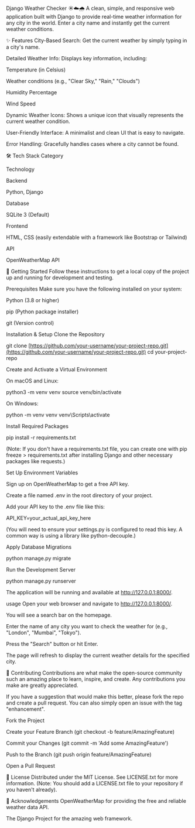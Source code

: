 Django Weather Checker ☀️☁️🌧️
A clean, simple, and responsive web application built with Django to provide real-time weather information for any city in the world. Enter a city name and instantly get the current weather conditions.


✨ Features
City-Based Search: Get the current weather by simply typing in a city's name.

Detailed Weather Info: Displays key information, including:

Temperature (in Celsius)

Weather conditions (e.g., "Clear Sky," "Rain," "Clouds")

Humidity Percentage

Wind Speed

Dynamic Weather Icons: Shows a unique icon that visually represents the current weather condition.

User-Friendly Interface: A minimalist and clean UI that is easy to navigate.

Error Handling: Gracefully handles cases where a city cannot be found.

🛠️ Tech Stack
Category

Technology

Backend

Python, Django

Database

SQLite 3 (Default)

Frontend

HTML, CSS (easily extendable with a framework like Bootstrap or Tailwind)

API

OpenWeatherMap API

🚀 Getting Started
Follow these instructions to get a local copy of the project up and running for development and testing.

Prerequisites
Make sure you have the following installed on your system:

Python (3.8 or higher)

pip (Python package installer)

git (Version control)

Installation & Setup
Clone the Repository

git clone [https://github.com/your-username/your-project-repo.git](https://github.com/your-username/your-project-repo.git)
cd your-project-repo

Create and Activate a Virtual Environment

On macOS and Linux:

python3 -m venv venv
source venv/bin/activate

On Windows:

python -m venv venv
venv\Scripts\activate

Install Required Packages

pip install -r requirements.txt

(Note: If you don't have a requirements.txt file, you can create one with pip freeze > requirements.txt after installing Django and other necessary packages like requests.)

Set Up Environment Variables

Sign up on OpenWeatherMap to get a free API key.

Create a file named .env in the root directory of your project.

Add your API key to the .env file like this:

API_KEY=your_actual_api_key_here

(You will need to ensure your settings.py is configured to read this key. A common way is using a library like python-decouple.)

Apply Database Migrations

python manage.py migrate

Run the Development Server

python manage.py runserver

The application will be running and available at http://127.0.0.1:8000/.

usage
Open your web browser and navigate to http://127.0.0.1:8000/.

You will see a search bar on the homepage.

Enter the name of any city you want to check the weather for (e.g., "London", "Mumbai", "Tokyo").

Press the "Search" button or hit Enter.

The page will refresh to display the current weather details for the specified city.

🤝 Contributing
Contributions are what make the open-source community such an amazing place to learn, inspire, and create. Any contributions you make are greatly appreciated.

If you have a suggestion that would make this better, please fork the repo and create a pull request. You can also simply open an issue with the tag "enhancement".

Fork the Project

Create your Feature Branch (git checkout -b feature/AmazingFeature)

Commit your Changes (git commit -m 'Add some AmazingFeature')

Push to the Branch (git push origin feature/AmazingFeature)

Open a Pull Request

📄 License
Distributed under the MIT License. See LICENSE.txt for more information.
(Note: You should add a LICENSE.txt file to your repository if you haven't already).

🙏 Acknowledgements
OpenWeatherMap for providing the free and reliable weather data API.

The Django Project for the amazing web framework.
